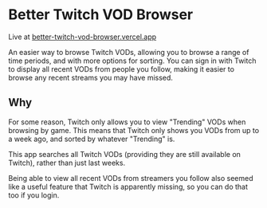 # Better Twitch VOD Browser

Live at [better-twitch-vod-browser.vercel.app](https://better-twitch-vod-browser.vercel.app/)

An easier way to browse Twitch VODs, allowing you to browse a range of time periods, and with more options for sorting. You can sign in with Twitch to display all recent VODs from people you follow, making it easier to browse any recent streams you may have missed.

## Why
For some reason, Twitch only allows you to view "Trending" VODs when browsing by game. This means that Twitch only shows you VODs from up to a week ago, and sorted by whatever "Trending" is. 

This app searches all Twitch VODs (providing they are still available on Twitch), rather than just last weeks.

Being able to view all recent VODs from streamers you follow also seemed like a useful feature that Twitch is apparently missing, so you can do that too if you login.
